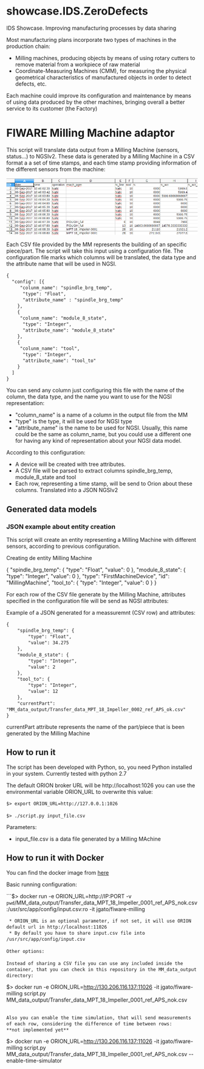 # showcase.IDS.ZeroDefects
IDS Showcase. Improving manufacturing processes by data sharing

Most manufacturing plans incorporate two types of machines in the production chain:

+ Milling machines, producing objects by means of using rotary cutters to remove material from a workpiece of raw material
+ Coordinate-Measuring Machines (CMM), for measuring the physical geometrical characteristics of manufactured objects in order to detect defects, etc.

Each machine could improve its configuration and maintenance by means of using data produced by the other machines, bringing overall a better service to its customer (the Factory)



# FIWARE Milling Machine adaptor

This script will translate data output from a Milling Machine (sensors, status...) to NGSIv2. These data is generated by a Milling Machine in a CSV format a a set of time stamps, and each time stamp providing information of the different sensors from the machine:

![](./figs/input_file.png)

Each CSV file provided by the MM represents the building of an specific piece/part. The script will take this input using a configuration file. The configuration file marks which columns will be translated, the data type and the attribute name that will be used in NGSI.


```
{
  "config": [{
     "colunm_name": "spindle_brg_temp",
      "type": "Float",
      "attribute_name" : "spindle_brg_temp"
    },
    {
     "colunm_name": "module_8_state",
      "type": "Integer",
      "attribute_name": "module_8_state"
    },
    {
     "colunm_name": "tool",
      "type": "Integer",
      "attribute_name": "tool_to"
    }
  ]
}

```

You can send any column just configuring this file with the name of the column, the data type, and the name you want to use for the NGSI representation:
 * "column_name" is a name of a column in the output file from the MM
 * "type" is the type, it will be used for NGSI type
 * "attribute_name" is the name to be used for NGSI. Usually, this name could be the same as column_name, but you could use a different one for having any kind of representation about your NGSI data model. 

According to this configuration: 

 * A device will be created with tree attributes.
 * A CSV file will be parsed to extract columns spindle_brg_temp, module_8_state and tool
 * Each row, representing a time stamp, will be send to Orion about these columns. Translated into a JSON NGSIv2


## Generated data models

### JSON example about entity creation

This script will create an entity representing a Milling Machine with different sensors, according to previous configuration.

Creating de entity Milling Machine

{
    "spindle_brg_temp": {
        "type": "Float", 
        "value": 0
    }, 
    "module_8_state": {
        "type": "Integer", 
        "value": 0
    }, 
    "type": "FirstMachineDevice", 
    "id": "MillingMachine", 
    "tool_to": {
        "type": "Integer", 
        "value": 0
    }
}


For each row of the CSV file generate by the Milling Machine, attributes specified in the configuration file will be send as NGSI attributes:

Example of a JSON generated for a meassuremnt (CSV row) and attributes:

```
{
    "spindle_brg_temp": {
        "type": "Float", 
        "value": 34.275
    }, 
    "module_8_state": {
        "type": "Integer", 
        "value": 2
    }, 
    "tool_to": {
        "type": "Integer", 
        "value": 12
    }, 
    "currentPart": "MM_data_output/Transfer_data_MPT_18_Impeller_0002_ref_APS_ok.csv"
}

```

currentPart attribute represents the name of the part/piece that is been generated by the Milling Machine


## How to run it


The script has been developed with Python, so, you need Python installed in your system. Currently tested with python 2.7

The default ORION broker URL will be http://localhost:1026 you can use the environmental variable ORION_URL to overwrite this value:

```
$> export ORION_URL=http://127.0.0.1:1026

$> ./script.py input_file.csv 
```

Parameters:

 * input_file.csv is a data file generated by a Milling MAchine
 



## How to run it with Docker

You can find the docker image from [here](docker.io/jgato/fiware-milling)


Basic running configuration:

```$> docker run -e ORION_URL=http://IP:PORT  -v `pwd`/MM_data_output/Transfer_data_MPT_18_Impeller_0001_ref_APS_nok.csv:/usr/src/app/config/input.csv:ro -it jgato/fiware-milling

```
 * ORION_URL is an optional parameter, if not set, it will use ORION default url in http://localhost:11026
 * By default you have to share input.csv file into /usr/src/app/config/input.csv

Other options:

Instead of sharing a CSV file you can use any included inside the container, that you can check in this repository in the MM_data_output directory:

```
$> docker run -e ORION_URL=http://130.206.116.137:11026  -it jgato/fiware-milling script.py MM_data_output/Transfer_data_MPT_18_Impeller_0001_ref_APS_nok.csv
```

Also you can enable the time simulation, that will send measurements of each row, considering the difference of time between rows: 
**not implemented yet**

```
$> docker run -e ORION_URL=http://130.206.116.137:11026  -it jgato/fiware-milling script.py MM_data_output/Transfer_data_MPT_18_Impeller_0001_ref_APS_nok.csv --enable-time-simulator

```


